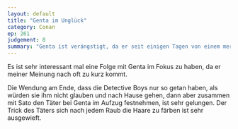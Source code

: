 ```yaml
---
layout: default
title: "Genta im Unglück"
category: Conan
ep: 261
judgement: 8
summary: "Genta ist verängstigt, da er seit einigen Tagen von einem merkwürdigen Mann verfolgt wird."
---
```


Es ist sehr interessant mal eine Folge mit Genta im Fokus zu haben, da er meiner Meinung nach oft zu kurz kommt.

Die Wendung am Ende, dass die Detective Boys nur so getan haben, als würden sie ihm nicht glauben und nach Hause gehen,
dann aber zusammen mit Sato den Täter bei Genta im Aufzug festnehmen, ist sehr gelungen. Der Trick des Täters sich nach
jedem Raub die Haare zu färben ist sehr ausgewieft.